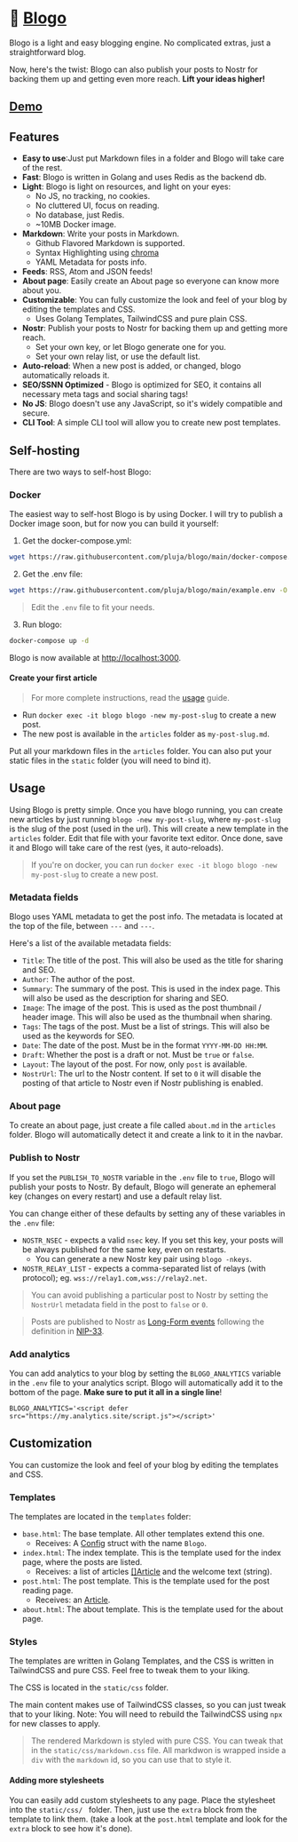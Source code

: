 # 🎈 [Blogo](https://blogo.site)

Blogo is a light and easy blogging engine. No complicated extras, just a straightforward blog. 

Now, here's the twist: Blogo can also publish your posts to Nostr for backing them up and getting even more reach. **Lift your ideas higher!**

## [Demo](https://blogo.site)

## Features

- **Easy to use**:Just put Markdown files in a folder and Blogo will take care of the rest.
- **Fast**: Blogo is written in Golang and uses Redis as the backend db.
- **Light**: Blogo is light on resources, and light on your eyes:
    - No JS, no tracking, no cookies.
    - No cluttered UI, focus on reading.
    - No database, just Redis.
    - ~10MB Docker image.
- **Markdown**: Write your posts in Markdown.
    - Github Flavored Markdown is supported.
    - Syntax Highlighting using [chroma](https://github.com/alecthomas/chroma)
    - YAML Metadata for posts info.
- **Feeds**: RSS, Atom and JSON feeds!
- **About page**: Easily create an About page so everyone can know more about you.
- **Customizable**: You can fully customize the look and feel of your blog by editing the templates and CSS.
    - Uses Golang Templates, TailwindCSS and pure plain CSS.
- **Nostr**: Publish your posts to Nostr for backing them up and getting more reach.
    - Set your own key, or let Blogo generate one for you.
    - Set your own relay list, or use the default list.
- **Auto-reload**: When a new post is added, or changed, blogo automatically reloads it.
- **SEO/SSNN Optimized** - Blogo is optimized for SEO, it contains all necessary meta tags and social sharing tags!
- **No JS**: Blogo doesn't use any JavaScript, so it's widely compatible and secure.
- **CLI Tool**: A simple CLI tool will allow you to create new post templates.

## Self-hosting

There are two ways to self-host Blogo:

### Docker

The easiest way to self-host Blogo is by using Docker. I will try to publish a Docker image soon, but for now you can build it yourself:

1. Get the docker-compose.yml:

```bash
wget https://raw.githubusercontent.com/pluja/blogo/main/docker-compose.yml
```

2. Get the .env file:
```bash
wget https://raw.githubusercontent.com/pluja/blogo/main/example.env -O .env
```
> Edit the `.env` file to fit your needs.

3. Run blogo:

```bash
docker-compose up -d
```

Blogo is now available at [http://localhost:3000](http://localhost:3000).

#### Create your first article

> For more complete instructions, read the [usage](#usage) guide.

- Run `docker exec -it blogo blogo -new my-post-slug` to create a new post.
- The new post is available in the `articles` folder as `my-post-slug.md`.

Put all your markdown files in the `articles` folder. You can also put your static files in the `static` folder (you will need to bind it).

## Usage

Using Blogo is pretty simple. Once you have blogo running, you can create new articles by just running `blogo -new my-post-slug`, where `my-post-slug` is the slug of the post (used in the url). This will create a new template in the `articles` folder. Edit that file with your favorite text editor. Once done, save it and Blogo will take care of the rest (yes, it auto-reloads).

> If you're on docker, you can run `docker exec -it blogo blogo -new my-post-slug` to create a new post.

### Metadata fields

Blogo uses YAML metadata to get the post info. The metadata is located at the top of the file, between `---` and `---`.

Here's a list of the available metadata fields:

- `Title`: The title of the post. This will also be used as the title for sharing and SEO.
- `Author`: The author of the post.
- `Summary`: The summary of the post. This is used in the index page. This will also be used as the description for sharing and SEO.
- `Image`: The image of the post. This is used as the post thumbnail / header image. This will also be used as the thumbnail when sharing.
- `Tags`: The tags of the post. Must be a list of strings. This will also be used as the keywords for SEO.
- `Date`: The date of the post. Must be in the format `YYYY-MM-DD HH:MM`.
- `Draft`: Whether the post is a draft or not. Must be `true` or `false`.
- `Layout`: The layout of the post. For now, only `post` is available.
- `NostrUrl`: The url to the Nostr content. If set to `0` it will disable the posting of that article to Nostr even if Nostr publishing is enabled.

### About page

To create an about page, just create a file called `about.md` in the `articles` folder. Blogo will automatically detect it and create a link to it in the navbar.

### Publish to Nostr

If you set the `PUBLISH_TO_NOSTR` variable in the `.env` file to `true`, Blogo will publish your posts to Nostr. By default, Blogo will generate an ephemeral key (changes on every restart) and use a default relay list. 

You can change either of these defaults by setting any of these variables in the `.env` file:

- `NOSTR_NSEC` - expects a valid `nsec` key. If you set this key, your posts will be always published for the same key, even on restarts.
    - You can generate a new Nostr key pair using `blogo -nkeys`.
- `NOSTR_RELAY_LIST` - expects a comma-separated list of relays (with protocol); eg. `wss://relay1.com,wss://relay2.net`.

> You can avoid publishing a particular post to Nostr by setting the `NostrUrl` metadata field in the post to `false` or `0`.

> Posts are published to Nostr as [Long-Form events](https://github.com/nostr-protocol/nips/blob/master/23.md) following the definition in [NIP-33](https://github.com/nostr-protocol/nips/blob/master/33.md#referencing-and-tagging).

### Add analytics

You can add analytics to your blog by setting the `BLOGO_ANALYTICS` variable in the `.env` file to your analytics script. Blogo will automatically add it to the bottom of the page. **Make sure to put it all in a single line**!

```env
BLOGO_ANALYTICS='<script defer src="https://my.analytics.site/script.js"></script>'
```

## Customization

You can customize the look and feel of your blog by editing the templates and CSS. 

### Templates

The templates are located in the `templates` folder:

- `base.html`: The base template. All other templates extend this one.
    - Receives: A [Config](https://github.com/pluja/blogo/-/blob/main/blogo/models.go) struct with the name `Blogo`.
- `index.html`: The index template. This is the template used for the index page, where the posts are listed.
    - Receives: a list of articles [[]Article](https://github.com/pluja/blogo/-/blob/main/blogo/models.go) and the welcome text (string).
- `post.html`: The post template. This is the template used for the post reading page.
    - Receives: an [Article](https://github.com/pluja/blogo/-/blob/main/blogo/models.go).
- `about.html`: The about template. This is the template used for the about page.

### Styles

The templates are written in Golang Templates, and the CSS is written in TailwindCSS and pure CSS. Feel free to tweak them to your liking.

The CSS is located in the `static/css` folder. 

The main content makes use of TailwindCSS classes, so you can just tweak that to your liking. Note: You will need to rebuild the TailwindCSS using `npx` for new classes to apply.

> The rendered Markdown is styled with pure CSS. You can tweak that in the `static/css/markdown.css` file. All markdwon is wrapped inside a `div` with the `markdown` id, so you can use that to style it.

#### Adding more stylesheets

You can easily add custom stylesheets to any page. Place the stylesheet into the `static/css/ ` folder. Then, just use the `extra` block from the template to link them. (take a look at the `post.html` template and look for the `extra` block to see how it's done).
